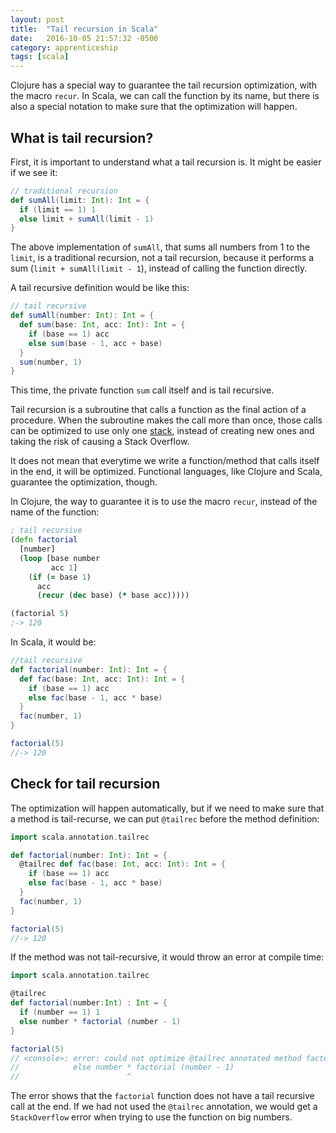 ```yaml
---
layout: post
title:  "Tail recursion in Scala"
date:   2016-10-05 21:57:32 -0500
category: apprenticeship
tags: [scala]
---
```


Clojure has a special way to guarantee the tail recursion optimization, with the macro `recur`. In Scala, we can call the function by its name, but there is also a special notation to make sure that the optimization will happen. <!--more-->

## What is tail recursion?

First, it is important to understand what a tail recursion is. It might be easier if we see it:

```scala
// traditional recursion
def sumAll(limit: Int): Int = {
  if (limit == 1) 1
  else limit + sumAll(limit - 1)
}
```

The above implementation of `sumAll`, that sums all numbers from 1 to the `limit`, is a traditional recursion, not a tail recursion, because it performs a sum (`limit + sumAll(limit - 1`), instead of calling the function directly.

A tail recursive definition would be like this:

```scala
// tail recursive
def sumAll(number: Int): Int = {
  def sum(base: Int, acc: Int): Int = {
    if (base == 1) acc
    else sum(base - 1, acc + base)  
  }
  sum(number, 1)
}
```

This time, the private function `sum` call itself and is tail recursive.

Tail recursion is a subroutine that calls a function as the final action of a procedure. When the subroutine makes the call more than once, those calls can be optimized to use only one [stack](https://8thlight.com/blog/doug-bradbury/2015/04/27/stack-overflow.html), instead of creating new ones and taking the risk of causing a Stack Overflow.

It does not mean that everytime we write a function/method that calls itself in the end, it will be optimized. Functional languages, like Clojure and Scala, guarantee the optimization, though.

In Clojure, the way to guarantee it is to use the macro `recur`, instead of the name of the function:

```clojure
; tail recursive
(defn factorial
  [number]
  (loop [base number
         acc 1]
    (if (= base 1)
      acc
      (recur (dec base) (* base acc)))))

(factorial 5)
;-> 120
```

In Scala, it would be:

```scala
//tail recursive
def factorial(number: Int): Int = {
  def fac(base: Int, acc: Int): Int = {
    if (base == 1) acc
    else fac(base - 1, acc * base)
  }
  fac(number, 1)
}

factorial(5)
//-> 120
```

## Check for tail recursion

The optimization will happen automatically, but if we need to make sure that a method is tail-recurse, we can put `@tailrec` before the method definition:

```scala
import scala.annotation.tailrec

def factorial(number: Int): Int = {
  @tailrec def fac(base: Int, acc: Int): Int = {
    if (base == 1) acc
    else fac(base - 1, acc * base)
  }
  fac(number, 1)
}

factorial(5)
//-> 120
```

If the method was not tail-recursive, it would throw an error at compile time:

```scala
import scala.annotation.tailrec

@tailrec
def factorial(number:Int) : Int = {
  if (number == 1) 1
  else number * factorial (number - 1)
}

factorial(5)
// <console>: error: could not optimize @tailrec annotated method factorial: it contains a recursive call not in tail position
//            else number * factorial (number - 1)
//                        ^
```

The error shows that the `factorial` function does not have a tail recursive call at the end. If we had not used the `@tailrec` annotation, we would get a `StackOverflow` error when trying to use the function on big numbers.
